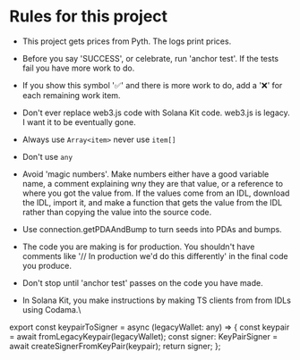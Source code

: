 # Rules for this project

- This project gets prices from Pyth. The logs print prices.

- Before you say 'SUCCESS', or celebrate, run 'anchor test'. If the tests fail you have more work to do. 

- If you show this symbol '✅' and there is more work to do, add a '❌' for each remaining work item. 

- Don't ever replace web3.js code with Solana Kit code. web3.js is legacy. I want it to be eventually gone.

- Always use `Array<item>` never use `item[]`

- Don't use `any`

- Avoid 'magic numbers'. Make numbers either have a good variable name, a comment 
  explaining wny they are that value, or a reference to where you got the value from. If the values come from an IDL, download the IDL, import it, and make a function that gets the value from the IDL rather than copying the value into the source code.

- Use connection.getPDAAndBump to turn seeds into PDAs and bumps.

- The code you are making is for production. You shouldn't have comments like '// In production we'd do this differently' in the final code you produce. 

- Don't stop until 'anchor test' passes on the code you have made.

- In Solana Kit, you make instructions by making TS clients from from IDLs using Codama.\

export const keypairToSigner = async (legacyWallet: any) => {
  const keypair = await fromLegacyKeypair(legacyWallet);
  const signer: KeyPairSigner = await createSignerFromKeyPair(keypair);
  return signer;
};
